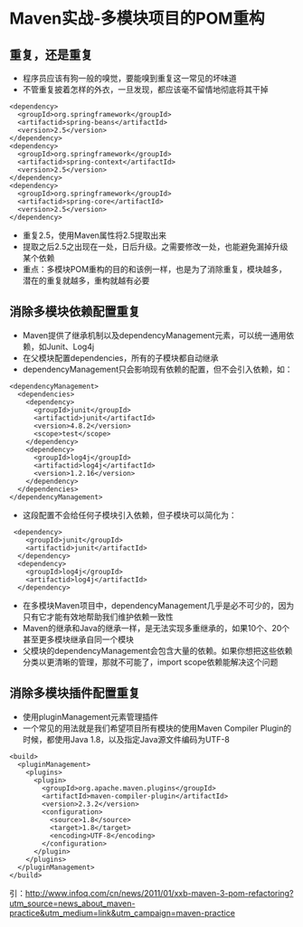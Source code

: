 # Maven实战-多模块项目的POM重构

## 重复，还是重复
* 程序员应该有狗一般的嗅觉，要能嗅到重复这一常见的坏味道
* 不管重复披着怎样的外衣，一旦发现，都应该毫不留情地彻底将其干掉
```
<dependency>
  <groupId>org.springframework</groupId>
  <artifactid>spring-beans</artifactId>
  <version>2.5</version>
</dependency>
<dependency>
  <groupId>org.springframework</groupId>
  <artifactid>spring-context</artifactId>
  <version>2.5</version>
</dependency>
<dependency>
  <groupId>org.springframework</groupId>
  <artifactid>spring-core</artifactId>
  <version>2.5</version>
</dependency>
```
* 重复<version>2.5</version>，使用Maven属性将2.5提取出来
* 提取之后2.5之出现在一处，日后升级。之需要修改一处，也能避免漏掉升级某个依赖
* 重点：多模块POM重构的目的和该例一样，也是为了消除重复，模块越多，潜在的重复就越多，重构就越有必要

## 消除多模块依赖配置重复
* Maven提供了继承机制以及dependencyManagement元素，可以统一通用依赖，如Junit、Log4j
* 在父模块配置dependencies，所有的子模块都自动继承
* dependencyManagement只会影响现有依赖的配置，但不会引入依赖，如：
```
<dependencyManagement>
  <dependencies>
    <dependency>
      <groupId>junit</groupId>
      <artifactid>junit</artifactId>
      <version>4.8.2</version>
      <scope>test</scope>
    </dependency>
    <dependency>
      <groupId>log4j</groupId>
      <artifactid>log4j</artifactId>
      <version>1.2.16</version>
    </dependency>
  </dependencies>
</dependencyManagement>
```
* 这段配置不会给任何子模块引入依赖，但子模块可以简化为：
```
 <dependency>
    <groupId>junit</groupId>
    <artifactid>junit</artifactId>
  </dependency>
  <dependency>
    <groupId>log4j</groupId>
    <artifactid>log4j</artifactId>
  </dependency>
 ```
* 在多模块Maven项目中，dependencyManagement几乎是必不可少的，因为只有它才能有效地帮助我们维护依赖一致性
* Maven的继承和Java的继承一样，是无法实现多重继承的，如果10个、20个甚至更多模块继承自同一个模块
* 父模块的dependencyManagement会包含大量的依赖。如果你想把这些依赖分类以更清晰的管理，那就不可能了，import scope依赖能解决这个问题
 
## 消除多模块插件配置重复
* 使用pluginManagement元素管理插件
* 一个常见的用法就是我们希望项目所有模块的使用Maven Compiler Plugin的时候，都使用Java 1.8，以及指定Java源文件编码为UTF-8
```
<build>
  <pluginManagement>
    <plugins>
      <plugin>
        <groupId>org.apache.maven.plugins</groupId>
        <artifactId>maven-compiler-plugin</artifactId>
        <version>2.3.2</version>
        <configuration>
          <source>1.8</source>
          <target>1.8</target>
          <encoding>UTF-8</encoding>
        </configuration>
      </plugin>
    </plugins>
  </pluginManagement>
</build>
```






引：http://www.infoq.com/cn/news/2011/01/xxb-maven-3-pom-refactoring?utm_source=news_about_maven-practice&utm_medium=link&utm_campaign=maven-practice






















